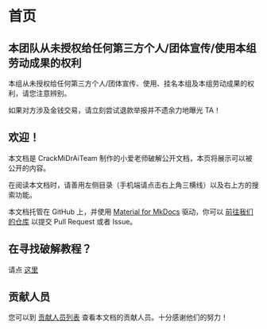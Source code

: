 # 首页
## 本团队从未授权给任何第三方个人/团体宣传/使用本组劳动成果的权利

本组从未授权给任何第三方个人/团体宣传、使用、挂名本组及本组劳动成果的权利，请您注意辨别。

如果对方涉及金钱交易，请立刻尝试退款举报并不遗余力地曝光 TA！

## 欢迎！

本文档是 CrackMiDrAiTeam 制作的小爱老师破解公开文档，本页将展示可以被公开的内容。

在阅读本文档时，请善用左侧目录（手机端请点击右上角三横线）以及右上方的搜索功能。

本文档托管在 GitHub 上，并使用 [Material for MkDocs](https://squidfunk.github.io/mkdocs-material/) 驱动，你可以 [前往我们的仓库](https://github.com/CrackMiDrAiTeam/docs) 以提交 Pull Request 或者 Issue。

## 在寻找破解教程？

请点 [这里](破解教程/%E5%B0%8F%E7%99%BD%E5%90%91%E6%95%99%E7%A8%8B.md)

## 贡献人员

您可以到 [贡献人员列表](https://github.com/CrackMiDrAi/docs/graphs/contributors) 查看本文档的贡献人员。十分感谢他们的努力！
